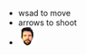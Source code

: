 * wsad to move
* arrows to shoot
* ![alt text][logo]

[logo]: https://github.com/bertvernboyd/game/blob/master/app/assets/images/hero_32.png "Josh"
